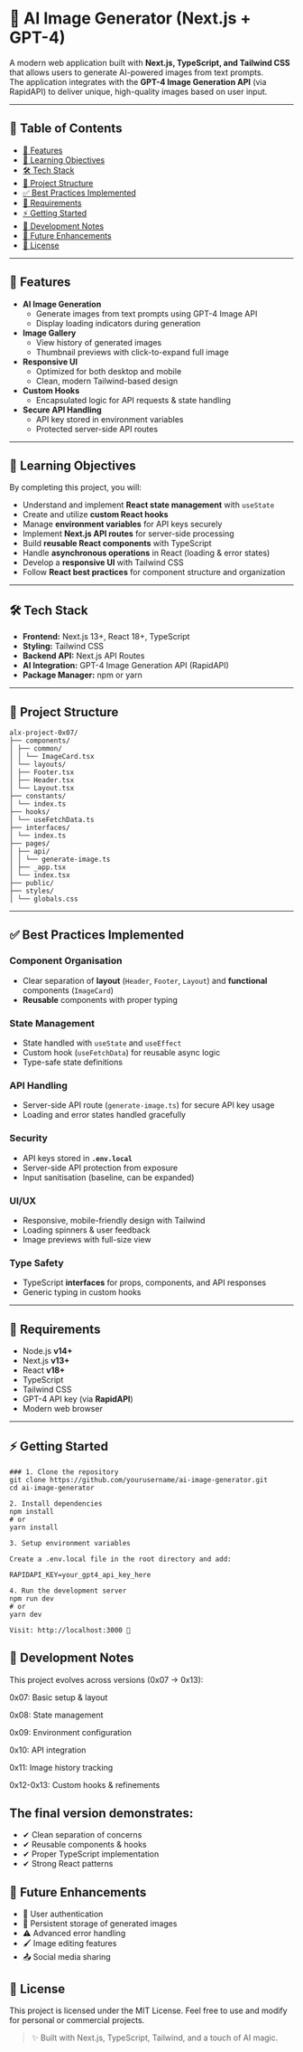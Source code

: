 # 🎨 AI Image Generator (Next.js + GPT-4)

A modern web application built with **Next.js, TypeScript, and Tailwind CSS** that allows users to generate AI-powered images from text prompts.  
The application integrates with the **GPT-4 Image Generation API** (via RapidAPI) to deliver unique, high-quality images based on user input.  

---

## 📖 Table of Contents
- [🚀 Features](#-features)
- [🎯 Learning Objectives](#-learning-objectives)
- [🛠️ Tech Stack](#️-tech-stack)
- [📂 Project Structure](#-project-structure)
- [✅ Best Practices Implemented](#-best-practices-implemented)
- [🔑 Requirements](#-requirements)
- [⚡ Getting Started](#-getting-started)
- [📌 Development Notes](#-development-notes)
- [🌟 Future Enhancements](#-future-enhancements)
- [📜 License](#-license)

---

## 🚀 Features
- **AI Image Generation**
  - Generate images from text prompts using GPT-4 Image API
  - Display loading indicators during generation
- **Image Gallery**
  - View history of generated images
  - Thumbnail previews with click-to-expand full image
- **Responsive UI**
  - Optimized for both desktop and mobile
  - Clean, modern Tailwind-based design
- **Custom Hooks**
  - Encapsulated logic for API requests & state handling
- **Secure API Handling**
  - API key stored in environment variables
  - Protected server-side API routes

---

## 🎯 Learning Objectives
By completing this project, you will:

- Understand and implement **React state management** with `useState`  
- Create and utilize **custom React hooks**  
- Manage **environment variables** for API keys securely  
- Implement **Next.js API routes** for server-side processing  
- Build **reusable React components** with TypeScript  
- Handle **asynchronous operations** in React (loading & error states)  
- Develop a **responsive UI** with Tailwind CSS  
- Follow **React best practices** for component structure and organization  

---

## 🛠️ Tech Stack
- **Frontend:** Next.js 13+, React 18+, TypeScript  
- **Styling:** Tailwind CSS  
- **Backend API:** Next.js API Routes  
- **AI Integration:** GPT-4 Image Generation API (RapidAPI)  
- **Package Manager:** npm or yarn  

---

## 📂 Project Structure

```
alx-project-0x07/
├── components/
│ ├── common/
│ │ └── ImageCard.tsx
│ └── layouts/
│ ├── Footer.tsx
│ ├── Header.tsx
│ └── Layout.tsx
├── constants/
│ └── index.ts
├── hooks/
│ └── useFetchData.ts
├── interfaces/
│ └── index.ts
├── pages/
│ ├── api/
│ │ └── generate-image.ts
│ ├── _app.tsx
│ └── index.tsx
├── public/
├── styles/
│ └── globals.css

```
---

## ✅ Best Practices Implemented
### Component Organisation
- Clear separation of **layout** (`Header`, `Footer`, `Layout`) and **functional** components (`ImageCard`)  
- **Reusable** components with proper typing  

### State Management
- State handled with `useState` and `useEffect`  
- Custom hook (`useFetchData`) for reusable async logic  
- Type-safe state definitions  

### API Handling
- Server-side API route (`generate-image.ts`) for secure API key usage  
- Loading and error states handled gracefully  

### Security
- API keys stored in **`.env.local`**  
- Server-side API protection from exposure  
- Input sanitisation (baseline, can be expanded)  

### UI/UX
- Responsive, mobile-friendly design with Tailwind  
- Loading spinners & user feedback  
- Image previews with full-size view  

### Type Safety
- TypeScript **interfaces** for props, components, and API responses  
- Generic typing in custom hooks  

---

## 🔑 Requirements
- Node.js **v14+**  
- Next.js **v13+**  
- React **v18+**  
- TypeScript  
- Tailwind CSS  
- GPT-4 API key (via **RapidAPI**)  
- Modern web browser  

---

## ⚡ Getting Started
```
### 1. Clone the repository
git clone https://github.com/yourusername/ai-image-generator.git
cd ai-image-generator

2. Install dependencies
npm install
# or
yarn install

3. Setup environment variables

Create a .env.local file in the root directory and add:

RAPIDAPI_KEY=your_gpt4_api_key_here

4. Run the development server
npm run dev
# or
yarn dev

Visit: http://localhost:3000 🚀
```

## 📌 Development Notes

This project evolves across versions (0x07 → 0x13):

0x07: Basic setup & layout

0x08: State management

0x09: Environment configuration

0x10: API integration

0x11: Image history tracking

0x12-0x13: Custom hooks & refinements

## The final version demonstrates:
- ✔ Clean separation of concerns
- ✔ Reusable components & hooks
- ✔ Proper TypeScript implementation
- ✔ Strong React patterns

## 🌟 Future Enhancements

- 🔐 User authentication
- 💾 Persistent storage of generated images
- ⚠️ Advanced error handling
- 🖌️ Image editing features
- 📤 Social media sharing

## 📜 License
This project is licensed under the MIT License.
Feel free to use and modify for personal or commercial projects.

>✨ Built with Next.js, TypeScript, Tailwind, and a touch of AI magic.
